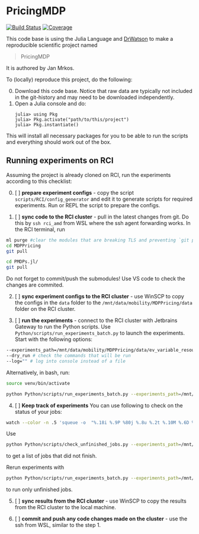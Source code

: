 # PricingMDP

[![Build Status](https://travis-ci.com/BoZenKhaa/PricingMDP.jl.svg?branch=master)](https://travis-ci.com/BoZenKhaa/PricingMDP.jl)
[![Coverage](https://codecov.io/gh/BoZenKhaa/PricingMDP.jl/branch/master/graph/badge.svg)](https://codecov.io/gh/BoZenKhaa/PricingMDP.jl)

This code base is using the Julia Language and [DrWatson](https://juliadynamics.github.io/DrWatson.jl/stable/)
to make a reproducible scientific project named
> PricingMDP

It is authored by Jan Mrkos.

To (locally) reproduce this project, do the following:

0. Download this code base. Notice that raw data are typically not included in the
   git-history and may need to be downloaded independently.
1. Open a Julia console and do:
   ```
   julia> using Pkg
   julia> Pkg.activate("path/to/this/project")
   julia> Pkg.instantiate()
   ```

This will install all necessary packages for you to be able to run the scripts and
everything should work out of the box.


## Running experiments on RCI

Assuming the project is already cloned on RCI, run the experiments according to this checklist:

0. [ ] **prepare experiment configs** - copy the script `scripts/RCI/config_generator` and edit it to generate scripts for required experiments. Run or REPL the script to prepare the configs. 

1. [ ] **sync code to the RCI cluster** - pull in the latest changes from git. Do this by `ssh rci_amd` from WSL where the ssh agent forwarding works. In the RCI terminal, run 
```Bash
ml purge #clear the modules that are breaking TLS and preventing `git pull` from working.
cd MDPPricing
git pull

cd PMDPs.jl/
git pull
``` 
Do not forget to commit/push the submodules! Use VS code to check the changes are commited. 

2. [ ] **sync experiment configs to the RCI cluster** - use WinSCP to copy the configs in the `data` folder to the `/mnt/data/mobility/MDPPricing/data` folder on the RCI cluster.

3. [ ] **run the experiments** - connect to the RCI cluster with Jetbrains Gateway to run the Python scripts. Use `Python/scripts/run_experiments_batch.py` to launch the experiments. Start with the following options: 
```bash
--experiments_path=/mnt/data/mobility/MDPPricing/data/ev_variable_resources_higher_demand/
--dry_run # check the commands that will be run
--log="" # log into console instead of a file
```

Alternatively, in bash, run: 

```bash
source venv/bin/activate

python Python/scripts/run_experiments_batch.py --experiments_path=/mnt/data/mobility/MDPPricing/data/ev_variable_resources_higher_demand/ --dry_run --log="" --sleep=0
```


4. [ ] **Keep track of experiments** You can use following to check on the status of your jobs:
```bash
watch --color -n .5 'squeue -o  "%.18i %.9P %80j %.8u %.2t %.10M %.6D %R" | grep mrkos | tail -n $(($LINES - 2))'
```

Use 

```bash
python Python/scripts/check_unfinished_jobs.py --experiments_path=/mnt/data/mobility/MDPPricing/data/ev_variable_resources_higher_demand/
```

to get a list of jobs that did not finish. 

Rerun experiments with 

```bash
python Python/scripts/run_experiments_batch.py --experiments_path=/mnt/data/mobility/MDPPricing/data/ev_variable_resources_higher_demand/ --config_paths_from_file=/home/mrkosja1/MDPPricing/unfinished_runs.txt --dry_run --log=""
``` 

to run only unfinished jobs.

5. [ ] **sync results from the RCI cluster** - use WinSCP to copy the results from the RCI cluster to the local machine.

6. [ ] **commit and push any code changes made on the cluster** - use the ssh from WSL, similar to the step 1.